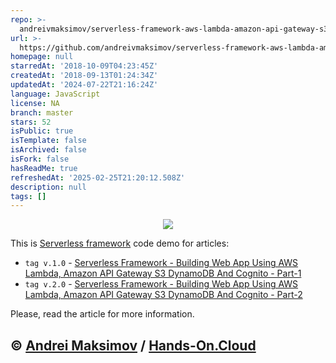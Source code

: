 ```yaml
---
repo: >-
  andreivmaksimov/serverless-framework-aws-lambda-amazon-api-gateway-s3-dynamodb-and-cognito
url: >-
  https://github.com/andreivmaksimov/serverless-framework-aws-lambda-amazon-api-gateway-s3-dynamodb-and-cognito
homepage: null
starredAt: '2018-10-09T04:23:45Z'
createdAt: '2018-09-13T01:24:34Z'
updatedAt: '2024-07-22T21:16:24Z'
language: JavaScript
license: NA
branch: master
stars: 52
isPublic: true
isTemplate: false
isArchived: false
isFork: false
hasReadMe: true
refreshedAt: '2025-02-25T21:20:12.508Z'
description: null
tags: []
---
```


<p align="center">
  <a href="https://hands-on.cloud/serverless-framework-building-web-app-using-aws-lambda-amazon-api-gateway-s-3-dynamo-db-and-cognito-part-1/" target="_blank"><img src="https://raw.githubusercontent.com/hands-on-cloud/hands-on.cloud/master/src/pages/Serverless%20framework%20-%20Building%20Web%20App%20using%20AWS%20Lambda%2C%20Amazon%20API%20Gateway%2C%20S3%2C%20DynamoDB%20and%20Cognito%20-%20Part%201/Serverless-framework-Building-Web-App-using-AWS-Lambda-Amazon-API-Gateway-S3-DynamoDB-and-Cognito.png"></a>
</p>

This is [Serverless framework](https://serverless.com/) code demo for articles: 
* `tag v.1.0` - [Serverless Framework - Building Web App Using AWS Lambda, Amazon API Gateway S3 DynamoDB And Cognito - Part-1](https://hands-on.cloud/serverless-framework-building-web-app-using-aws-lambda-amazon-api-gateway-s-3-dynamo-db-and-cognito-part-1/)
* `tag v.2.0` - [Serverless Framework - Building Web App Using AWS Lambda, Amazon API Gateway S3 DynamoDB And Cognito - Part-2](https://hands-on.cloud/serverless-framework-building-web-app-using-aws-lambda-amazon-api-gateway-s-3-dynamo-db-and-cognito-part-2/)

Please, read the article for more information.

&copy; [Andrei Maksimov](https://www.linkedin.com/in/avmaksimov/) / [Hands-On.Cloud](https://hands-on.cloud)
--

